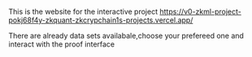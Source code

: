 This is the website for the interactive project
https://v0-zkml-project-pokj68f4y-zkquant-zkcrypchain1s-projects.vercel.app/

There are already data sets availabale,choose your prefereed one and interact with the proof interface